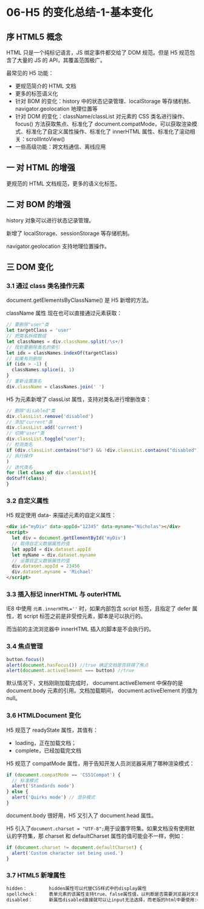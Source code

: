 # 06-H5 的变化总结-1-基本变化

## 序 HTML5 概念

HTML 只是一个纯标记语言，JS 绑定事件都交给了 DOM 规范。但是 H5 规范包含了大量的 JS 的 API，其覆盖范围极广。

最常见的 H5 功能：

- 更规范简介的 HTML 文档
- 更多的标签语义化
- 针对 BOM 的变化：history 中的状态记录管理、localStorage 等存储机制、navigator.geolocation 地理位置等
- 针对 DOM 的变化：className/classList 对元素的 CSS 类名进行操作、focus() 方法获取焦点、标准化了 document.compatMode，可以获取渲染模式、标准化了自定义属性操作、标准化了 innerHTML 属性、标准化了滚动相关：scrollIntoView()
- 一些高级功能：跨文档通信、离线应用

## 一 对 HTML 的增强

更规范的 HTML 文档规范，更多的语义化标签。

## 二 对 BOM 的增强

history 对象可以进行状态记录管理。

新增了 localStorage、sessionStorage 等存储机制。

navigator.geolocation 支持地理位置操作。

## 三 DOM 变化

### 3.1 通过 class 类名操作元素

document.getElementsByClassName() 是 H5 新增的方法。

className 属性 现在也可以直接通过元素获取：

```js
// 要删除"user"类
let targetClass = 'user'
// 把类名拆成数组
let classNames = div.className.split(/\s+/)
// 找到要删除类名的索引
let idx = classNames.indexOf(targetClass)
// 如果有则删除
if (idx > -1) {
  classNames.splice(i, 1)
}
// 重新设置类名
div.className = classNames.join(' ')
```

H5 为元素新增了 classList 属性，支持对类名进行增删改查：

```js
// 删除"disabled"类
div.classList.remove('disabled')
// 添加"current"类
div.classList.add('current')
// 切换"user"类
div.classList.toggle("user");
// 检测类名
if (div.classList.contains("bd") && !div.classList.contains("disabled")){
// 执行操作
)
// 迭代类名
for (let class of div.classList){
doStuff(class);
}
```

### 3.2 自定义属性

H5 规定使用 data- 来描述元素的自定义属性：

```html
<div id="myDiv" data-appId="12345" data-myname="Nicholas"></div>
<script>
  let div = document.getElementById('myDiv')
  // 取得自定义数据属性的值
  let appId = div.dataset.appId
  let myName = div.dataset.myname
  // 设置自定义数据属性的值
  div.dataset.appId = 23456
  div.dataset.myname = 'Michael'
</script>
```

### 3.3 插入标记 innerHTML 与 outerHTML

IE8 中使用 `元素.innerHTML=''` 时，如果内部包含 script 标签，且指定了 defer 属性，若 script 标签之前是非受控元素，脚本是可以执行的。

而当前的主流浏览器中 innerHTML 插入的脚本是不会执行的。

### 3.4 焦点管理

```js
button.focus()
alert(document.hasFocus()) //true 确定文档是否获得了焦点
alert(document.activeElement === button) //true
```

默认情况下，文档刚刚加载完成时， document.activeElement 中保存的是 document.body 元素的引用。文档加载期间， document.activeElement 的值为 null。

### 3.6 HTMLDocument 变化

H5 规范了 readyState 属性，其值有：

- loading，正在加载文档；
- complete，已经加载完文档

H5 规范了 compatMode 属性，用于告知开发人员浏览器采用了哪种渲染模式：

```js
if (document.compatMode == 'CSS1Compat') {
  // 标准模式
  alert('Standards mode')
} else {
  alert('Quirks mode') // 混杂模式
}
```

document.body 很好用，H5 又引入了 document.head 属性。

H5 引入了`document.charset = "UTF-8";`用于设置字符集。如果文档没有使用默认的字符集，那 charset 和 defaultCharset 属性的值可能会不一样，例如：

```js
if (document.charset != document.defaultCharset) {
  alert('Custom character set being used.')
}
```

### 3.7 HTML5 新增属性

```txt
hidden：        hidden属性可以代替CSS样式中的display属性
spellcheck：    表单元素的该属性支持true、false属性值，以判断是否需要浏览器对文本进行校验，如：对拼错的单词进行提示。
disabled：      新属性disabled直接就可以让input无法选择，而老版的html中要使用:disabled="disabled"
```
